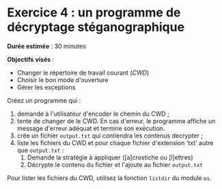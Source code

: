 # Exercice 4 : un programme de décryptage stéganographique

**Durée estimée** : 30 minutes

**Objectifs visés** :

- Changer le répertoire de travail courant (_CWD_)
- Choisir le bon mode d'ouverture
- Gérer les exceptions

Créez un programme qui :

1. demande à l'utilisateur d'encoder le chemin du CWD ;
2. tente de changer de le CWD. En cas d'erreur, le programme affiche un message d'erreur adéquat et termine son exécution.
3. crée un fichier `output.txt` qui contiendra les contenus decrypter ;
4. liste les fichiers du CWD et pour chaque fichier d'extension 'txt' autre que `output.txt` :
    1. Demande la stratégie à appliquer ([a]crostiche ou [l]ettres)
    2. Décrypte le contenu du fichier et l'ajoute au fichier `output.txt`
    
Pour lister les fichiers du CWD, utilisez la fonction `listdir` du module `os`.